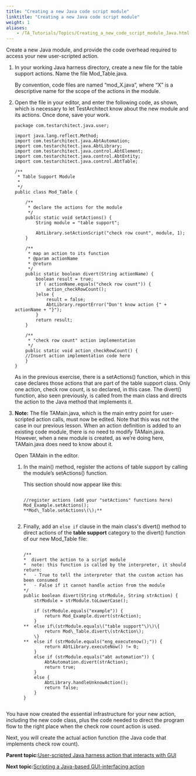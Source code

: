 ```yaml
--- 
title: "Creating a new Java code script module"
linktitle: "Creating a new Java code script module"
weight: 1
aliases: 
    - /TA_Tutorials/Topics/Creating_a_new_code_script_module_Java.html
---
```


Create a new Java module, and provide the code overhead required to access your new user-scripted action.

1.  In your working Java harness directory, create a new file for the table support actions. Name the file Mod\_Table.java. 

    By convention, code files are named “mod\_X.java”, where “X” is a descriptive name for the scope of the actions in the module.

2.  Open the file in your editor, and enter the following code, as shown, which is necessary to let TestArchitect know about the new module and its actions. Once done, save your work.

    ```
    package com.testarchitect.java.user;
    
    import java.lang.reflect.Method;
    import com.testarchitect.java.AbtAutomation;
    import com.testarchitect.java.AbtLibrary;
    import com.testarchitect.java.control.AbtElement;
    import com.testarchitect.java.control.AbtEntity;
    import com.testarchitect.java.control.AbtTable;
    
    /**
     * Table Support Module
     *
     */
    public class Mod_Table {
    	
    	/**
    	 * declare the actions for the module
    	 */
    	public static void setActions() {
    		String module = "table support";
    	
    		AbtLibrary.setActionScript("check row count", module, 1);
    	}
    
    	/**
    	 * map an action to its function
    	 * @param actionName
    	 * @return
    	 */
    	public static boolean divert(String actionName) {
    		boolean result = true;
    		if ( actionName.equals("check row count")) { 
    			action_checkRowCount();
    		}else {
    			result = false;
    			AbtLibrary.reportError("Don't know action {" + actionName + "}");
    		}
    		return result;
    	}
    
    	/**
    	 * "check row count" action implementation
    	 */
    	public static void action_checkRowCount() {     
        //Insert action implementation code here
        }
    }
    ```

    As in the previous exercise, there is a setActions\(\) function, which in this case declares those actions that are part of the table support class. Only one action, check row count, is so declared, in this case. The divert\(\) function, also seen previously, is called from the main class and directs the action to the Java method that implements it.

3.  **Note:** The file TAMain.java, which is the main entry point for user-scripted action calls, must now be edited. Note that this was not the case in our previous lesson. When an action definition is added to an existing code module, there is no need to modify TAMain.java.  However, when a new module is created, as we’re doing here, TAMain.java does need to know about it.

    Open TAMain in the editor.

    1.  In the main\(\) method, register the actions of table support by calling the module’s setActions\(\) function.

        This section should now appear like this:

        ```
        
        //register actions (add your "setActions" functions here)
        Mod_Example.setActions();
        **Mod\_Table.setActions\(\);**
                                
        ```

    2.  Finally, add an `else if` clause in the main class's divert\(\) method to direct actions of the **table support** category to the divert\(\) function of our new Mod\_Table file:

        ```
        
        /**
        *  divert the action to a script module
        *  note: this function is called by the interpreter, it should return:
        *   - True to tell the interpreter that the custom action has been consumed
        *   - False if it cannot handle action from the module
        */
        public boolean divert(String strModule, String strAction) {
        	strModule = strModule.toLowerCase();
        
        	if (strModule.equals("example")) {
        		return Mod_Example.divert(strAction);
        	}
        **	else if\(strModule.equals\("table support"\)\)\{
        		return Mod\_Table.divert\(strAction\);
        	\}
        **	else if (strModule.equals("eng_executenow();")) {
        		return AbtLibrary.executeNow() != 0;
        	} 
        	else if (strModule.equals("abt automation")) {
        		AbtAutomation.divert(strAction);
        		return true;
        	}
        	else {
        		AbtLibrary.handleUnknowAction();
        		return false;
        	}
        }
                                    
        ```


You have now created the essential infrastructure for your new action, including the new code class, plus the code needed to direct the program flow to the right place when the check row count action is used.

Next, you will create the actual action function \(the Java code that implements check row count\).

**Parent topic:**[User-scripted Java harness action that interacts with GUI](/TA_Tutorials/Topics/Creating_a_harness_action_that_interacts_with_a_GUI_Java.html)

**Next topic:**[Scripting a Java-based GUI-interfacing action](/TA_Tutorials/Topics/Scripting_a_GUI-interfacing_action_Java.html)

